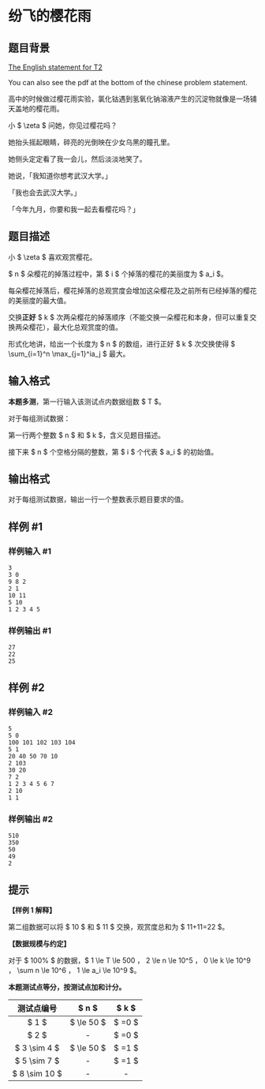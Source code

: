 # 纷飞的樱花雨

## 题目背景

[The English statement for T2](https://www.luogu.com.cn/problem/U508231)

You can also see the pdf at the bottom of the chinese problem statement.

高中的时候做过樱花雨实验，氯化钴遇到氢氧化钠溶液产生的沉淀物就像是一场铺天盖地的樱花雨。

小 $ \zeta $ 问她，你见过樱花吗？

她抬头摇起眼睛，碎亮的光倒映在少女乌黑的瞳孔里。

她侧头定定看了我一会儿，然后淡淡地笑了。

她说，「我知道你想考武汉大学。」

「我也会去武汉大学。」

「今年九月，你要和我一起去看樱花吗？」

## 题目描述

小 $ \zeta $ 喜欢观赏樱花。

$ n $ 朵樱花的掉落过程中，第 $ i $ 个掉落的樱花的美丽度为 $ a_i $。

每朵樱花掉落后，樱花掉落的总观赏度会增加这朵樱花及之前所有已经掉落的樱花的美丽度的最大值。

交换**正好** $ k $ 次两朵樱花的掉落顺序（不能交换一朵樱花和本身，但可以重复交换两朵樱花），最大化总观赏度的值。

形式化地讲，给出一个长度为 $ n $ 的数组，进行正好 $ k $ 次交换使得 $ \sum_{i=1}^n \max_{j=1}^ia_j $  最大。

## 输入格式

**本题多测**，第一行输入该测试点内数据组数 $ T $。

对于每组测试数据：

第一行两个整数 $ n $ 和 $ k $，含义见题目描述。

接下来 $ n $ 个空格分隔的整数，第 $ i $ 个代表 $ a_i $ 的初始值。

## 输出格式

对于每组测试数据，输出一行一个整数表示题目要求的值。

## 样例 #1

### 样例输入 #1

```
3
3 0
9 8 2
2 1
10 11
5 10
1 2 3 4 5
```

### 样例输出 #1

```
27
22
25
```

## 样例 #2

### 样例输入 #2

```
5
5 0
100 101 102 103 104
5 1
20 40 50 70 10
2 103
30 20
7 2
1 2 3 4 5 6 7
2 10
1 1
```

### 样例输出 #2

```
510
350
50
49
2
```

## 提示

**【样例 1 解释】**

第二组数据可以将 $ 10 $ 和 $ 11 $ 交换，观赏度总和为 $ 11+11=22 $。

**【数据规模与约定】**

对于 $ 100\% $ 的数据，$ 1 \le T \le 500 $，$ 2 \le n \le 10^5 $，$ 0 \le k \le 10^9 $，$ \sum n \le 10^6 $，$ 1 \le a_i \le 10^9 $。

**本题测试点等分，按测试点加和计分。**

| 测试点编号 | $ n $ | $ k $ |
|:-:|:-:|:-:|
| $ 1 $ | $ \le 50 $ | $ =0 $ |
| $ 2 $ | - | $ =0 $ |
| $ 3 \sim 4 $ | $ \le 50 $ | $ =1 $ |
| $ 5 \sim 7 $ | - | $ =1 $ |
| $ 8 \sim 10 $ | - | - |